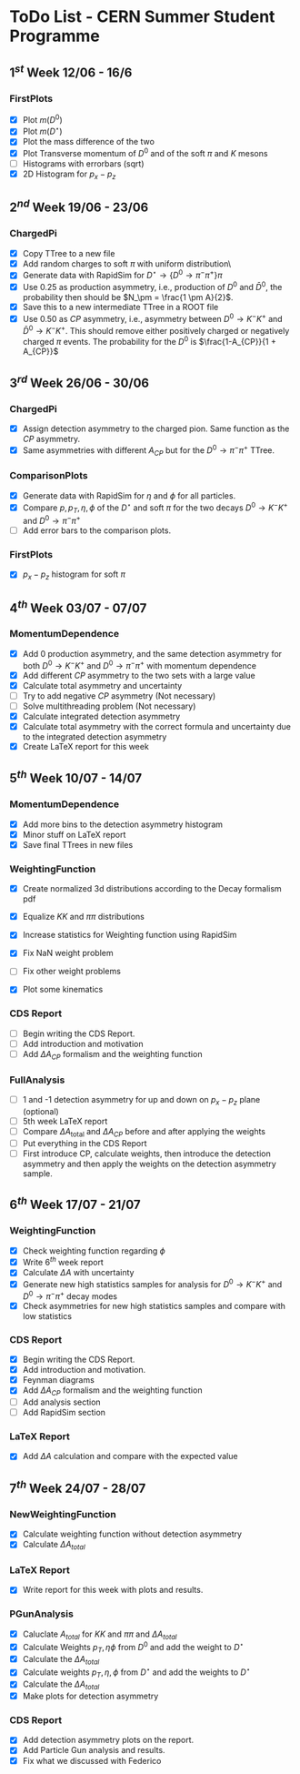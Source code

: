 # ToDo List - CERN Summer Student Programme

## $1^{st}$ Week 12/06 - 16/6
### FirstPlots
- [x] Plot $m(D^0)$
- [x] Plot $m(D^\star)$
- [x] Plot the mass difference of the two
- [x] Plot Transverse momentum of $D^0$ and of the soft $\pi$ and $K$ mesons
- [ ] Histograms with errorbars (sqrt)
- [x] 2D Histogram for $p_x - p_z$

## $2^{nd}$ Week 19/06 - 23/06
### ChargedPi
- [x] Copy TTree to a new file
- [x] Add random charges to soft $\pi$ with uniform distribution\
- [x] Generate data with RapidSim for $D^{\star}\rightarrow \{D^0 \rightarrow \pi^-\pi^+\}\pi$
- [x] Use $0.25$ as production asymmetry, i.e., production of $D^0$ and $\bar{D}^0$, the probability then should be $N_\pm = \frac{1 \pm A}{2}$.
- [x] Save this to a new intermediate TTree in a ROOT file
- [x] Use $0.50$ as $CP$ asymmetry, i.e., asymmetry between $D^0 \to K^- K^+$ and $\bar{D}^0 \to K^- K^+$. This should remove either positively charged or negatively charged $\pi$ events. The probability for the $D^0$ is $\frac{1-A_{CP}}{1 + A_{CP}}$

## $3^{rd}$ Week 26/06 - 30/06
### ChargedPi
- [x] Assign detection asymmetry to the charged pion. Same function as the $CP$ asymmetry.
- [x] Same asymmetries with different $A_{CP}$ but for the $D^0\rightarrow \pi^-\pi^+$ TTree.

### ComparisonPlots
- [x] Generate data with RapidSim for $\eta$ and $\phi$ for all particles.
- [x] Compare $p, p_T, \eta, \phi$ of the $D^\star$ and soft $\pi$ for the two decays $D^0\to K^-K^+$ and $D^0\to \pi^-\pi^+$
- [ ] Add error bars to the comparison plots.

### FirstPlots
- [x] $p_x-p_z$ histogram for soft $\pi$


## $4^{th}$ Week 03/07 - 07/07
### MomentumDependence
- [x] Add 0 production asymmetry, and the same detection asymmetry for both $D^0\to K^-K^+$ and $D^0\to \pi^-\pi^+$ with momentum dependence
- [x] Add different $CP$ asymmetry to the two sets with a large value
- [x] Calculate total asymmetry and uncertainty
- [ ] Try to add negative $CP$ asymmetry (Not necessary)
- [ ] Solve multithreading problem (Not necessary)
- [x] Calculate integrated detection asymmetry
- [x] Calculate total asymmetry with the correct formula and uncertainty due to the integrated detection asymmetry
- [x] Create LaTeX report for this week

## $5^{th}$ Week 10/07 - 14/07
### MomentumDependence
- [x] Add more bins to the detection asymmetry histogram
- [x] Minor stuff on LaTeX report
- [x] Save final TTrees in new files

### WeightingFunction
- [x] Create normalized 3d distributions according to the Decay formalism pdf
- [x] Equalize $KK$ and $\pi\pi$ distributions
- [x] Increase statistics for Weighting function using RapidSim
- [x] Fix NaN weight problem
- [ ] Fix other weight problems
- [x] Plot some kinematics

 
### CDS Report
- [ ] Begin writing the CDS Report.
- [ ] Add introduction and motivation
- [ ] Add $\Delta A_{CP}$ formalism and the weighting function

### FullAnalysis
- [ ] 1 and -1 detection asymmetry for up and down on $p_x-p_z$ plane (optional)
- [ ] 5th week LaTeX report
- [ ] Compare $\Delta A_{\text{total}}$ and $\Delta A_{CP}$ before and after applying the weights
- [ ] Put everything in the CDS Report
- [ ] First introduce CP, calculate weights, then introduce the detection asymmetry and then apply the weights on the detection asymmetry sample.

## $6^{th}$ Week 17/07 - 21/07
### WeightingFunction
- [x] Check weighting function regarding $\phi$
- [x] Write $6^{th}$ week report
- [x] Calculate $\Delta A$ with uncertainty
- [x] Generate new high statistics samples for analysis for $D^0\to K^-K^+$ and $D^0\to \pi^-\pi^+$ decay modes
- [x] Check asymmetries for new high statistics samples and compare with low statistics

### CDS Report
- [x] Begin writing the CDS Report.
- [x] Add introduction and motivation.
- [x] Feynman diagrams
- [x] Add $\Delta A_{CP}$ formalism and the weighting function
- [ ] Add analysis section
- [ ] Add RapidSim section

### LaTeX Report
- [x] Add $\Delta A$ calculation and compare with the expected value

## $7^{th}$ Week 24/07 - 28/07
### NewWeightingFunction
- [x] Calculate weighting function without detection asymmetry
- [x] Calculate $\Delta A_{total}$ 

### LaTeX Report
- [x] Write report for this week with plots and results.

### PGunAnalysis
- [x] Caluclate $A_{total}$ for $KK$ and $\pi\pi$ and $\Delta A_{total}$
- [x] Calculate Weights $p_T, \eta \phi$ from $D^0$ and add the weight to $D^\star$
- [x] Calculate the $\Delta A_{total}$
- [x] Calculate weights $p_T, \eta, \phi$ from $D^\star$ and add the weights to $D^\star$
- [x] Calculate the $\Delta A_{total}$
- [x] Make plots for detection asymmetry

### CDS Report
- [x] Add detection asymmetry plots on the report.
- [x] Add Particle Gun analysis and results.
- [x] Fix what we discussed with Federico
